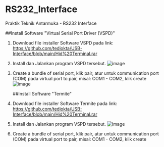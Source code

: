 # RS232_Interface
Praktik Teknik Antarmuka - RS232 Interface

##Install Software "Virtual Serial Port Driver (VSPD)" 
1. Download file installer Software VSPD pada link:
   https://github.com/tediokta/USB-Interface/blob/main/Hid%20Terminal.rar
2. Install dan Jalankan program VSPD tersebut.
![image](https://github.com/user-attachments/assets/370a9d55-e086-44ec-934a-eed7e14b3623)
3. Create a bundle of serial port, klik pair,
   atur untuk communication port (COM) pada virtual port to pair, misal: COM1 - COM2, klik create
![image](https://github.com/user-attachments/assets/5759a6e5-fdbb-40ba-840e-388d4902e05d)


   ##Install Software "Termite" 
1. Download file installer Software Termite pada link:
   https://github.com/tediokta/USB-Interface/blob/main/Hid%20Terminal.rar
2. Install dan Jalankan program VSPD tersebut.
![image](https://github.com/user-attachments/assets/370a9d55-e086-44ec-934a-eed7e14b3623)
3. Create a bundle of serial port, klik pair,
   atur untuk communication port (COM) pada virtual port to pair, misal: COM1 - COM2, klik create
